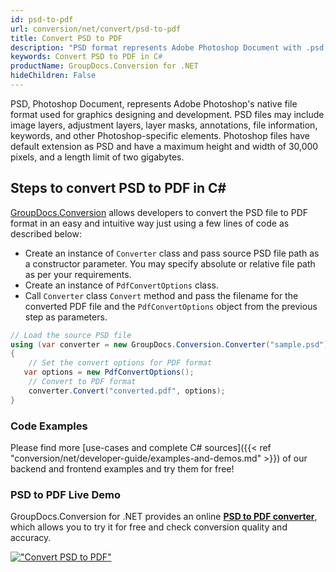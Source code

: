 ```yaml
---
id: psd-to-pdf
url: conversion/net/convert/psd-to-pdf
title: Convert PSD to PDF
description: "PSD format represents Adobe Photoshop Document with .psd extension. Learn how to convert PSD to PDF file programmatically in C# language using GroupDocs.Conversion for .NET library."
keywords: Convert PSD to PDF in C#
productName: GroupDocs.Conversion for .NET
hideChildren: False
---
```


PSD, Photoshop Document, represents Adobe Photoshop's native file format used for graphics designing and development. PSD files may include image layers, adjustment layers, layer masks, annotations, file information, keywords, and other Photoshop-specific elements. Photoshop files have default extension as PSD and have a maximum height and width of 30,000 pixels, and a length limit of two gigabytes.

## Steps to convert PSD to PDF in C#

[GroupDocs.Conversion](https://products.groupdocs.com/conversion/net) allows developers to convert the PSD file to PDF format in an easy and intuitive way just using a few lines of code as described below:

* Create an instance of `Converter` class and pass source PSD file path as a constructor parameter. You may specify absolute or relative file path as per your requirements. 
* Create an instance of `PdfConvertOptions` class.
* Call `Converter` class `Convert` method and pass the filename for the converted PDF file and the `PdfConvertOptions` object from the previous step as parameters.

```csharp
// Load the source PSD file
using (var converter = new GroupDocs.Conversion.Converter("sample.psd"))
{
    // Set the convert options for PDF format
   var options = new PdfConvertOptions();
    // Convert to PDF format
    converter.Convert("converted.pdf", options);
}
```

### Code Examples

Please find more [use-cases and complete C# sources]({{< ref "conversion/net/developer-guide/examples-and-demos.md" >}}) of our backend and frontend examples and try them for free!

### PSD to PDF Live Demo

GroupDocs.Conversion for .NET provides an online [**PSD to PDF converter**](https://products.groupdocs.app/conversion/psd-to-pdf), which allows you to try it for free and check conversion quality and accuracy.

[!["Convert PSD to PDF"](conversion/net/images/convert-to-pdf/convert-psd-to-pdf.png)](https://products.groupdocs.app/conversion/psd-to-pdf)